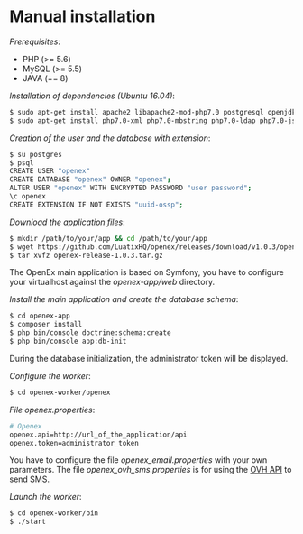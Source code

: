 # Manual installation

*Prerequisites*:

- PHP (>= 5.6)
- MySQL (>= 5.5)
- JAVA (== 8)

*Installation of dependencies (Ubuntu 16.04)*:
```bash
$ sudo apt-get install apache2 libapache2-mod-php7.0 postgresql openjdk-8-jre
$ sudo apt-get install php7.0-xml php7.0-mbstring php7.0-ldap php7.0-json php7.0-curl php7.0-pgsql
```

*Creation of the user and the database with extension*:
```bash
$ su postgres
$ psql
CREATE USER "openex"
CREATE DATABASE "openex" OWNER "openex";
ALTER USER "openex" WITH ENCRYPTED PASSWORD "user password";
\c openex
CREATE EXTENSION IF NOT EXISTS "uuid-ossp";
```

*Download the application files*:
```bash
$ mkdir /path/to/your/app && cd /path/to/your/app
$ wget https://github.com/LuatixHQ/openex/releases/download/v1.0.3/openex-release-1.0.3.tar.gz
$ tar xvfz openex-release-1.0.3.tar.gz
```

The OpenEx main application is based on Symfony, you have to configure your virtualhost against the *openex-app/web* directory.

*Install the main application and create the database schema*:
```bash
$ cd openex-app
$ composer install
$ php bin/console doctrine:schema:create
$ php bin/console app:db-init
```

During the database initialization, the administrator token will be displayed.

*Configure the worker*:
```bash
$ cd openex-worker/openex
```

*File openex.properties*:
```bash
# Openex
openex.api=http://url_of_the_application/api
openex.token=administrator_token
```

You have to configure the file *openex_email.properties* with your own parameters. The file *openex_ovh_sms.properties* is for using the [OVH API](https://www.ovh.com) to send SMS.

*Launch the worker*:
```bash
$ cd openex-worker/bin
$ ./start
```
